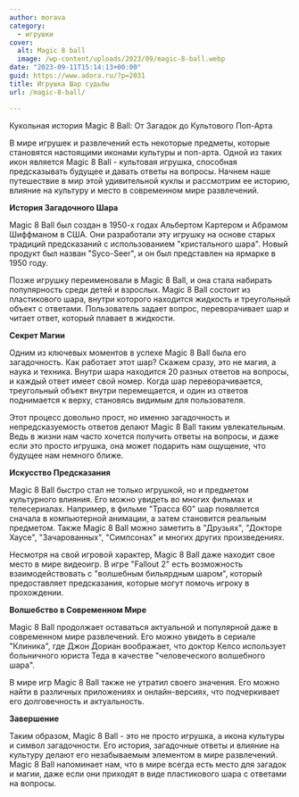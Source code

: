 ```yaml
---
author: morava
category:
  - игрушки
cover:
  alt: Magic 8 ball
  image: /wp-content/uploads/2023/09/magic-8-ball.webp
date: "2023-09-11T15:14:13+00:00"
guid: https://www.adora.ru/?p=2031
title: Игрушка Шар судьбы
url: /magic-8-ball/

---
```

Кукольная история Magic 8 Ball: От Загадок до Культового Поп-Арта

В мире игрушек и развлечений есть некоторые предметы, которые становятся настоящими иконами культуры и поп-арта. Одной из таких икон является Magic 8 Ball - культовая игрушка, способная предсказывать будущее и давать ответы на вопросы. Начнем наше путешествие в мир этой удивительной куклы и рассмотрим ее историю, влияние на культуру и место в современном мире развлечений.

**История Загадочного Шара**

Magic 8 Ball был создан в 1950-х годах Альбертом Картером и Абрамом Шиффманом в США. Они разработали эту игрушку на основе старых традиций предсказаний с использованием "кристального шара". Новый продукт был назван "Syco-Seer", и он был представлен на ярмарке в 1950 году.

Позже игрушку переименовали в Magic 8 Ball, и она стала набирать популярность среди детей и взрослых. Magic 8 Ball состоит из пластикового шара, внутри которого находится жидкость и треугольный объект с ответами. Пользователь задает вопрос, переворачивает шар и читает ответ, который плавает в жидкости.

**Секрет Магии**

Одним из ключевых моментов в успехе Magic 8 Ball была его загадочность. Как работает этот шар? Скажем сразу, это не магия, а наука и техника. Внутри шара находится 20 разных ответов на вопросы, и каждый ответ имеет свой номер. Когда шар переворачивается, треугольный объект внутри перемещается, и один из ответов поднимается к верху, становясь видимым для пользователя.

Этот процесс довольно прост, но именно загадочность и непредсказуемость ответов делают Magic 8 Ball таким увлекательным. Ведь в жизни нам часто хочется получить ответы на вопросы, и даже если это просто игрушка, она может подарить нам ощущение, что будущее нам немного ближе.

**Искусство Предсказания**

Magic 8 Ball быстро стал не только игрушкой, но и предметом культурного влияния. Его можно увидеть во многих фильмах и телесериалах. Например, в фильме "Трасса 60" шар появляется сначала в компьютерной анимации, а затем становится реальным предметом. Также Magic 8 Ball можно заметить в "Друзьях", "Докторе Хаусе", "Зачарованных", "Симпсонах" и многих других произведениях.

Несмотря на свой игровой характер, Magic 8 Ball даже находит свое место в мире видеоигр. В игре "Fallout 2" есть возможность взаимодействовать с "волшебным бильярдным шаром", который предоставляет предсказания, которые могут помочь игроку в прохождении.

**Волшебство в Современном Мире**

Magic 8 Ball продолжает оставаться актуальной и популярной даже в современном мире развлечений. Его можно увидеть в сериале "Клиника", где Джон Дориан воображает, что доктор Келсо использует больничного юриста Теда в качестве "человеческого волшебного шара".

В мире игр Magic 8 Ball также не утратил своего значения. Его можно найти в различных приложениях и онлайн-версиях, что подчеркивает его долговечность и актуальность.

**Завершение**

Таким образом, Magic 8 Ball - это не просто игрушка, а икона культуры и символ загадочности. Его история, загадочные ответы и влияние на культуру делают его незабываемым элементом в мире развлечений. Magic 8 Ball напоминает нам, что в мире всегда есть место для загадок и магии, даже если они приходят в виде пластикового шара с ответами на вопросы.

